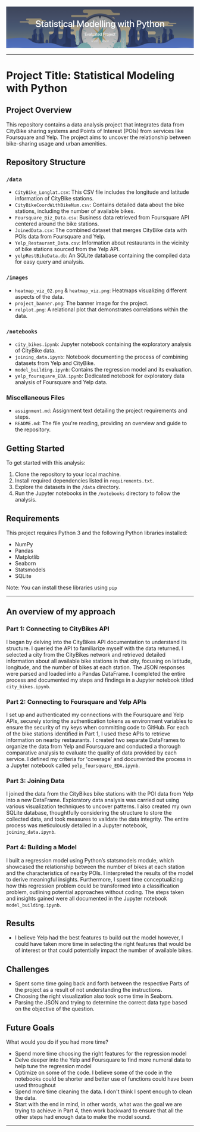 ![Alt text](/images/project_banner.png)


---

# Project Title:  Statistical Modeling with Python

## Project Overview

This repository contains a data analysis project that integrates data from CityBike sharing systems and Points of Interest (POIs) from services like Foursquare and Yelp. The project aims to uncover the relationship between bike-sharing usage and urban amenities.

## Repository Structure

### `/data`

- `CityBike_Longlat.csv`: This CSV file includes the longitude and latitude information of CityBike stations.
- `CityBikeCoordWithBikeNum.csv`: Contains detailed data about the bike stations, including the number of available bikes.
- `Foursquare_Biz_Data.csv`: Business data retrieved from Foursquare API centered around the bike stations.
- `JoinedData.csv`: The combined dataset that merges CityBike data with POIs data from Foursquare and Yelp.
- `Yelp_Restaurant_Data.csv`: Information about restaurants in the vicinity of bike stations sourced from the Yelp API.
- `yelpRestBikeData.db`: An SQLite database containing the compiled data for easy query and analysis.

### `/images`

- `heatmap_viz_02.png` & `heatmap_viz.png`: Heatmaps visualizing different aspects of the data.
- `project_banner.png`: The banner image for the project.
- `relplot.png`: A relational plot that demonstrates correlations within the data.

### `/notebooks`

- `city_bikes.ipynb`: Jupyter notebook containing the exploratory analysis of CityBike data.
- `joining_data.ipynb`: Notebook documenting the process of combining datasets from Yelp and CityBike.
- `model_building.ipynb`: Contains the regression model and its evaluation.
- `yelp_foursquare_EDA.ipynb`: Dedicated notebook for exploratory data analysis of Foursquare and Yelp data.

### Miscellaneous Files

- `assignment.md`: Assignment text detailing the project requirements and steps.
- `README.md`: The file you're reading, providing an overview and guide to the repository.

## Getting Started

To get started with this analysis:

1. Clone the repository to your local machine.
2. Install required dependencies listed in `requirements.txt`.
3. Explore the datasets in the `/data` directory.
4. Run the Jupyter notebooks in the `/notebooks` directory to follow the analysis.

## Requirements

This project requires Python 3 and the following Python libraries installed:

- NumPy
- Pandas
- Matplotlib
- Seaborn
- Statsmodels
- SQLite

Note: You can install these libraries using `pip`


---
## An overview of my approach

### Part 1: Connecting to CityBikes API

I began by delving into the CityBikes API documentation to understand its structure. I queried the API to familiarize myself with the data returned. I selected a city from the CityBikes network and retrieved detailed information about all available bike stations in that city, focusing on latitude, longitude, and the number of bikes at each station. The JSON responses were parsed and loaded into a Pandas DataFrame. I completed the entire process and documented my steps and findings in a Jupyter notebook titled `city_bikes.ipynb`.

### Part 2: Connecting to Foursquare and Yelp APIs

I set up and authenticated my connections with the Foursquare and Yelp APIs, securely storing the authentication tokens as environment variables to ensure the security of my keys when committing code to GitHub. For each of the bike stations identified in Part 1, I used these APIs to retrieve information on nearby restaurants. I created two separate DataFrames to organize the data from Yelp and Foursquare and conducted a thorough comparative analysis to evaluate the quality of data provided by each service. I defined my criteria for 'coverage' and documented the process in a Jupyter notebook called `yelp_foursquare_EDA.ipynb`.

### Part 3: Joining Data

I joined the data from the CityBikes bike stations with the POI data from Yelp into a new DataFrame. Exploratory data analysis was carried out using various visualization techniques to uncover patterns. I also created my own SQLite database, thoughtfully considering the structure to store the collected data, and took measures to validate the data integrity. The entire process was meticulously detailed in a Jupyter notebook, `joining_data.ipynb`.

### Part 4: Building a Model

I built a regression model using Python’s statsmodels module, which showcased the relationship between the number of bikes at each station and the characteristics of nearby POIs. I interpreted the results of the model to derive meaningful insights. Furthermore, I spent time conceptualizing how this regression problem could be transformed into a classification problem, outlining potential approaches without coding. The steps taken and insights gained were all documented in the Jupyter notebook `model_building.ipynb`.


## Results

- I believe Yelp had the best features to build out the model however, I could have taken more time in selecting the right features that would be of interest or that could potentially impact the number of available bikes.

## Challenges
- Spent some time going back and forth between the respective Parts of the project as a result of not understanding the instructions.
- Choosing the right visualization also took some time in Seaborn.
- Parsing the JSON and trying to determine the correct data type based on the objective of the question.

## Future Goals

What would you do if you had more time?
- Spend more time choosing the right features for the regression model
- Delve deeper into the Yelp and Foursquare to find more numeral data to help tune the regression model
- Optimize on some of the code. I believe some of the code in the notebooks could be shorter and better use of functions could have been used throughout
- Spend more time cleaning the data. I don't think I spent enough to clean the data.
- Start with the end in mind, in other words, what was the goal we are trying to achieve in Part 4, then work backward to ensure that all the other steps had enough data to make the model sound.

---

